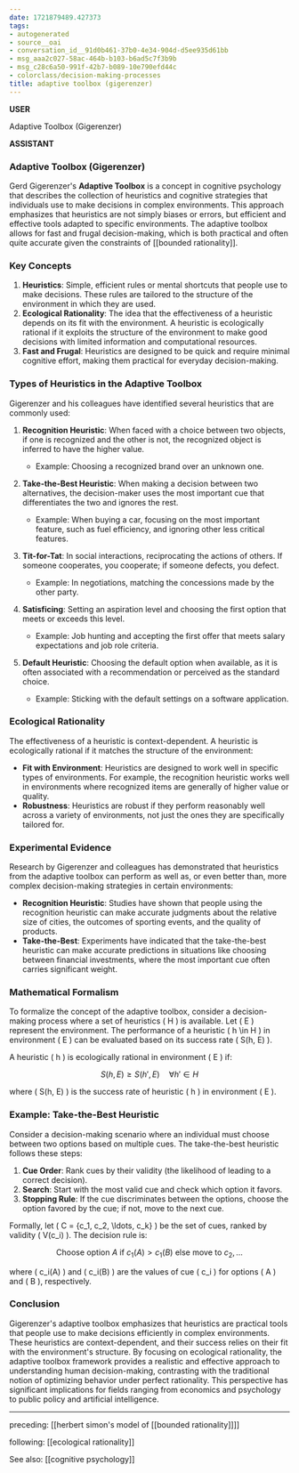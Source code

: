 ```yaml
---
date: 1721879489.427373
tags:
- autogenerated
- source__oai
- conversation_id__91d0b461-37b0-4e34-904d-d5ee935d61bb
- msg_aaa2c027-58ac-464b-b103-b6ad5c7f3b9b
- msg_c28c6a50-991f-42b7-b089-10e790efd44c
- colorclass/decision-making-processes
title: adaptive toolbox (gigerenzer)
---
```


**USER**

Adaptive Toolbox (Gigerenzer)


**ASSISTANT**

### Adaptive Toolbox (Gigerenzer)

Gerd Gigerenzer's **Adaptive Toolbox** is a concept in cognitive psychology that describes the collection of heuristics and cognitive strategies that individuals use to make decisions in complex environments. This approach emphasizes that heuristics are not simply biases or errors, but efficient and effective tools adapted to specific environments. The adaptive toolbox allows for fast and frugal decision-making, which is both practical and often quite accurate given the constraints of [[bounded rationality]].

### Key Concepts

1. **Heuristics**: Simple, efficient rules or mental shortcuts that people use to make decisions. These rules are tailored to the structure of the environment in which they are used.
2. **Ecological Rationality**: The idea that the effectiveness of a heuristic depends on its fit with the environment. A heuristic is ecologically rational if it exploits the structure of the environment to make good decisions with limited information and computational resources.
3. **Fast and Frugal**: Heuristics are designed to be quick and require minimal cognitive effort, making them practical for everyday decision-making.

### Types of Heuristics in the Adaptive Toolbox

Gigerenzer and his colleagues have identified several heuristics that are commonly used:

1. **Recognition Heuristic**: When faced with a choice between two objects, if one is recognized and the other is not, the recognized object is inferred to have the higher value.
   - Example: Choosing a recognized brand over an unknown one.

2. **Take-the-Best Heuristic**: When making a decision between two alternatives, the decision-maker uses the most important cue that differentiates the two and ignores the rest.
   - Example: When buying a car, focusing on the most important feature, such as fuel efficiency, and ignoring other less critical features.

3. **Tit-for-Tat**: In social interactions, reciprocating the actions of others. If someone cooperates, you cooperate; if someone defects, you defect.
   - Example: In negotiations, matching the concessions made by the other party.

4. **Satisficing**: Setting an aspiration level and choosing the first option that meets or exceeds this level.
   - Example: Job hunting and accepting the first offer that meets salary expectations and job role criteria.

5. **Default Heuristic**: Choosing the default option when available, as it is often associated with a recommendation or perceived as the standard choice.
   - Example: Sticking with the default settings on a software application.

### Ecological Rationality

The effectiveness of a heuristic is context-dependent. A heuristic is ecologically rational if it matches the structure of the environment:

- **Fit with Environment**: Heuristics are designed to work well in specific types of environments. For example, the recognition heuristic works well in environments where recognized items are generally of higher value or quality.
- **Robustness**: Heuristics are robust if they perform reasonably well across a variety of environments, not just the ones they are specifically tailored for.

### Experimental Evidence

Research by Gigerenzer and colleagues has demonstrated that heuristics from the adaptive toolbox can perform as well as, or even better than, more complex decision-making strategies in certain environments:

- **Recognition Heuristic**: Studies have shown that people using the recognition heuristic can make accurate judgments about the relative size of cities, the outcomes of sporting events, and the quality of products.
- **Take-the-Best**: Experiments have indicated that the take-the-best heuristic can make accurate predictions in situations like choosing between financial investments, where the most important cue often carries significant weight.

### Mathematical Formalism

To formalize the concept of the adaptive toolbox, consider a decision-making process where a set of heuristics \( H \) is available. Let \( E \) represent the environment. The performance of a heuristic \( h \in H \) in environment \( E \) can be evaluated based on its success rate \( S(h, E) \).

A heuristic \( h \) is ecologically rational in environment \( E \) if:

$$
S(h, E) \geq S(h', E) \quad \forall h' \in H
$$

where \( S(h, E) \) is the success rate of heuristic \( h \) in environment \( E \).

### Example: Take-the-Best Heuristic

Consider a decision-making scenario where an individual must choose between two options based on multiple cues. The take-the-best heuristic follows these steps:

1. **Cue Order**: Rank cues by their validity (the likelihood of leading to a correct decision).
2. **Search**: Start with the most valid cue and check which option it favors.
3. **Stopping Rule**: If the cue discriminates between the options, choose the option favored by the cue; if not, move to the next cue.

Formally, let \( C = \{c_1, c_2, \ldots, c_k\} \) be the set of cues, ranked by validity \( V(c_i) \). The decision rule is:

$$
\text{Choose option } A \text{ if } c_1(A) > c_1(B) \text{ else move to } c_2, \ldots
$$

where \( c_i(A) \) and \( c_i(B) \) are the values of cue \( c_i \) for options \( A \) and \( B \), respectively.

### Conclusion

Gigerenzer's adaptive toolbox emphasizes that heuristics are practical tools that people use to make decisions efficiently in complex environments. These heuristics are context-dependent, and their success relies on their fit with the environment's structure. By focusing on ecological rationality, the adaptive toolbox framework provides a realistic and effective approach to understanding human decision-making, contrasting with the traditional notion of optimizing behavior under perfect rationality. This perspective has significant implications for fields ranging from economics and psychology to public policy and artificial intelligence.


---

preceding: [[herbert simon's model of [[bounded rationality]]]]  


following: [[ecological rationality]]

See also: [[cognitive psychology]]